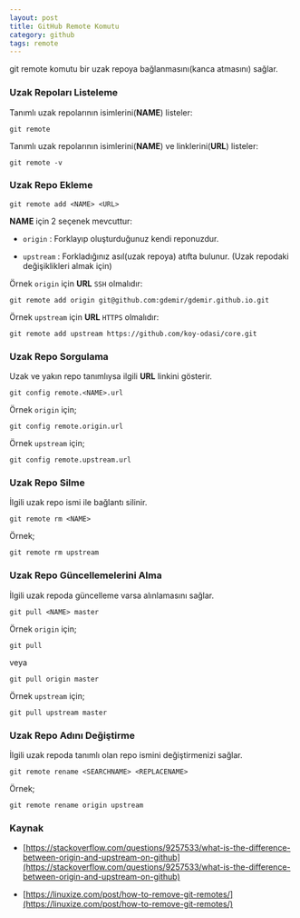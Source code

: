 ```yaml
---
layout: post
title: GitHub Remote Komutu
category: github 
tags: remote
---
```


git remote komutu bir uzak repoya bağlanmasını(kanca atmasını) sağlar.

### Uzak Repoları Listeleme

Tanımlı uzak repolarının isimlerini(**NAME**) listeler:

    git remote

Tanımlı uzak repolarının isimlerini(**NAME**) ve linklerini(**URL**) listeler:

    git remote -v

### Uzak Repo Ekleme

    git remote add <NAME> <URL>

**NAME** için 2 seçenek mevcuttur:

- `origin` : Forklayıp oluşturduğunuz kendi reponuzdur.

- `upstream` : Forkladığınız asıl(uzak repoya) atıfta bulunur. (Uzak repodaki değişiklikleri almak için)

Örnek `origin` için **URL** `SSH` olmalıdır:

    git remote add origin git@github.com:gdemir/gdemir.github.io.git

Örnek `upstream` için **URL** `HTTPS` olmalıdır:

    git remote add upstream https://github.com/koy-odasi/core.git

### Uzak Repo Sorgulama

Uzak ve yakın repo tanımlıysa ilgili **URL** linkini gösterir.

    git config remote.<NAME>.url

Örnek `origin` için;

    git config remote.origin.url

Örnek `upstream` için;

    git config remote.upstream.url

### Uzak Repo Silme

İlgili uzak repo ismi ile bağlantı silinir.

    git remote rm <NAME>

Örnek;

    git remote rm upstream

### Uzak Repo Güncellemelerini Alma

İlgili uzak repoda güncelleme varsa alınlamasını sağlar.

    git pull <NAME> master

Örnek `origin` için;

    git pull

veya

    git pull origin master

Örnek `upstream` için;

    git pull upstream master

### Uzak Repo Adını Değiştirme

İlgili uzak repoda tanımlı olan repo ismini değiştirmenizi sağlar.

    git remote rename <SEARCHNAME> <REPLACENAME>

Örnek;

    git remote rename origin upstream

### Kaynak

- [https://stackoverflow.com/questions/9257533/what-is-the-difference-between-origin-and-upstream-on-github](https://stackoverflow.com/questions/9257533/what-is-the-difference-between-origin-and-upstream-on-github)

- [https://linuxize.com/post/how-to-remove-git-remotes/](https://linuxize.com/post/how-to-remove-git-remotes/)

